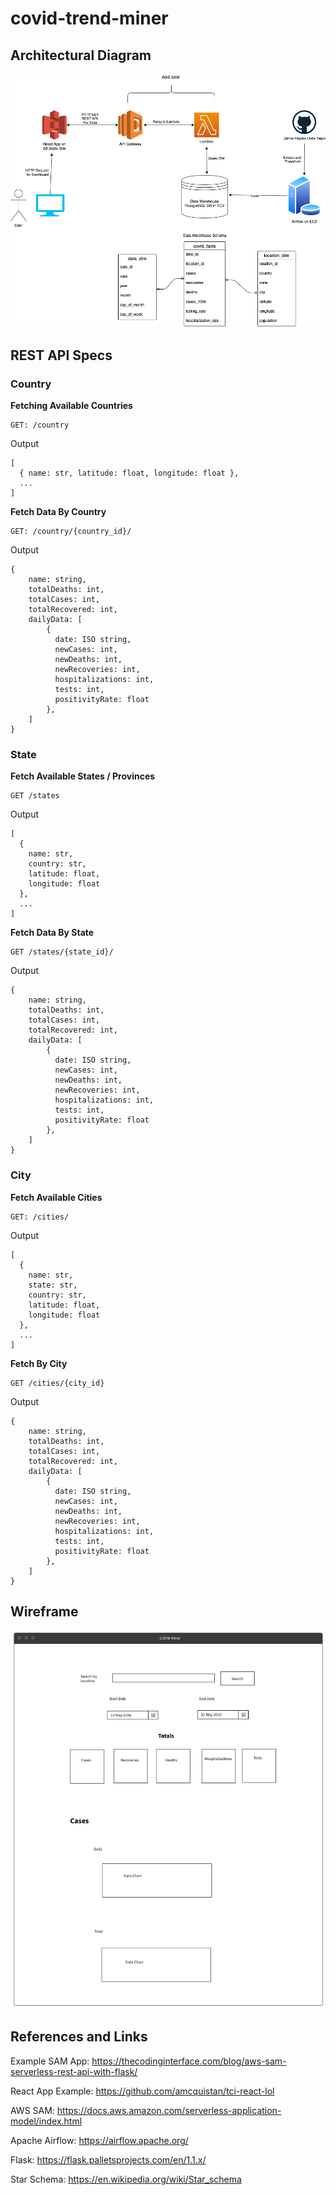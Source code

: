 # covid-trend-miner

## Architectural Diagram

<img src="./Covid-Dashboard-Hackathon-Architecture.png">

## REST API Specs

### Country

__Fetching Available Countries__

```
GET: /country
```

Output

```
[
  { name: str, latitude: float, longitude: float },
  ...
]
```

__Fetch Data By Country__

```
GET: /country/{country_id}/
```

Output

```
{
	name: string,
	totalDeaths: int,
	totalCases: int,
	totalRecovered: int,
	dailyData: [
		{
		  date: ISO string,
		  newCases: int,
		  newDeaths: int,
		  newRecoveries: int,
		  hospitalizations: int,
		  tests: int,
		  positivityRate: float
		},
	]
}
```

### State

__Fetch Available States / Provinces__

```
GET /states
```

Output

```
[
  { 
    name: str, 
    country: str, 
    latitude: float, 
    longitude: float 
  },
  ...
]
```

__Fetch Data By State__

```
GET /states/{state_id}/
```

Output

```
{
	name: string,
	totalDeaths: int,
	totalCases: int,
	totalRecovered: int,
	dailyData: [
		{
		  date: ISO string,
		  newCases: int,
		  newDeaths: int,
		  newRecoveries: int,
		  hospitalizations: int,
		  tests: int,
		  positivityRate: float
		},
	]
}
```

### City

__Fetch Available Cities__

```
GET: /cities/
```

Output

```
[
  {
    name: str,
    state: str,
    country: str,
    latitude: float,
    longitude: float
  },
  ...
]
```

__Fetch By City__

```
GET /cities/{city_id}
```

Output

```
{
	name: string,
	totalDeaths: int,
	totalCases: int,
	totalRecovered: int,
	dailyData: [
		{
		  date: ISO string,
		  newCases: int,
		  newDeaths: int,
		  newRecoveries: int,
		  hospitalizations: int,
		  tests: int,
		  positivityRate: float
		},
	]
}
```

## Wireframe

<img src="./wireframe.png">

## References and Links

Example SAM App: https://thecodinginterface.com/blog/aws-sam-serverless-rest-api-with-flask/

React App Example: https://github.com/amcquistan/tci-react-lol

AWS SAM: https://docs.aws.amazon.com/serverless-application-model/index.html

Apache Airflow: https://airflow.apache.org/

Flask: https://flask.palletsprojects.com/en/1.1.x/

Star Schema: https://en.wikipedia.org/wiki/Star_schema

